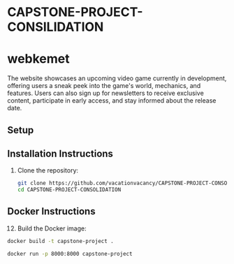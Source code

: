 # CAPSTONE-PROJECT-CONSILIDATION

# webkemet

The website showcases an upcoming video game currently in development, offering users a sneak peek into the game's world, mechanics, and features.
Users can also sign up for newsletters to receive exclusive content, participate in early access, and stay informed about the release date.

## Setup

## Installation Instructions

1. Clone the repository:
   ```bash
   git clone https://github.com/vacationvacancy/CAPSTONE-PROJECT-CONSOLIDATION.git
   cd CAPSTONE-PROJECT-CONSOLIDATION

## Docker Instructions

12. Build the Docker image:
   ```bash
   docker build -t capstone-project .

   docker run -p 8000:8000 capstone-project

